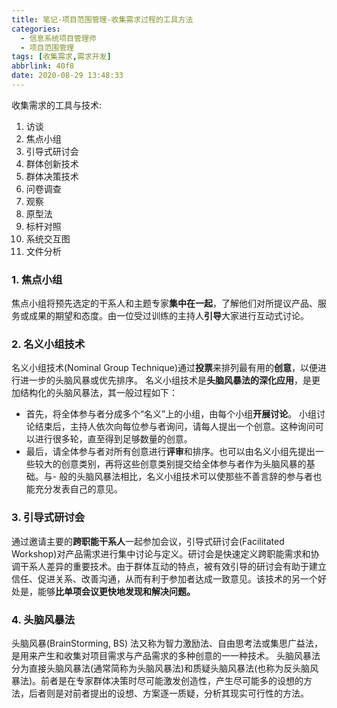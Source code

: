 ```yaml
---
title: 笔记-项目范围管理-收集需求过程的工具方法
categories:
  - 信息系统项目管理师
  - 项目范围管理
tags: [收集需求,需求开发]
abbrlink: 40f8
date: 2020-08-29 13:48:33
---
```


收集需求的工具与技术:

1. 访谈
2. 焦点小组
3. 引导式研讨会
4. 群体创新技术
5. 群体决策技术
6. 问卷调查
7. 观察
8. 原型法
9. 标杆对照
10. 系统交互图
11. 文件分析
<!-- more -->

### 1. 焦点小组

焦点小组将预先选定的干系人和主题专家**集中在一起**，了解他们对所提议产品、服务或成果的期望和态度。由一位受过训练的主持人**引导**大家进行互动式讨论。

### 2. 名义小组技术

名义小组技术(Nominal Group Technique)通过**投票**来排列最有用的**创意**，以便进行进一步的头脑风暴或优先排序。 名义小组技术是**头脑风暴法的深化应用**，是更加结构化的头脑风暴法，其一般过程如下：

- 首先，将全体参与者分成多个“名义”上的小组，由每个小组**开展讨论**。 小组讨论结束后，主持人依次向每位参与者询问，请每人提出一个创意。这种询问可以进行很多轮，直至得到足够数量的创意。
- 最后，请全体参与者对所有创意进行**评审**和排序。也可以由名义小组先提出一些较大的创意类别，再将这些创意类别提交给全体参与者作为头脑风暴的基础。与- 般的头脑风暴法相比，名义小组技术可以使那些不善言辞的参与者也能充分发表自己的意见。

### 3. 引导式研讨会

通过邀请主要的**跨职能干系人**一起参加会议，引导式研讨会(Facilitated Workshop)对产品需求进行集中讨论与定义。研讨会是快速定义跨职能需求和协调干系人差异的重要技术。由于群体互动的特点，被有效引导的研讨会有助于建立信任、促进关系、改善沟通，从而有利于参加者达成一致意见。该技术的另一个好处是，能够**比单项会议更快地发现和解决问题。**

### 4. 头脑风暴法

头脑风暴(BrainStorming, BS) 法又称为智力激励法、自由思考法或集思广益法，是用来产生和收集对项目需求与产品需求的多种创意的一一种技术。 头脑风暴法分为直接头脑风暴法(通常简称为头脑风暴法)和质疑头脑风暴法(也称为反头脑风暴法)。前者是在专家群体决策时尽可能激发创造性，产生尽可能多的设想的方法，后者则是对前者提出的设想、方案逐一质疑，分析其现实可行性的方法。
